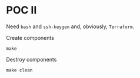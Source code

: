 # POC II

Need `bash` and `ssh-keygen` and, obviously, `Terraform`.

Create components

```
make
```

Destroy components

```
make clean
```
